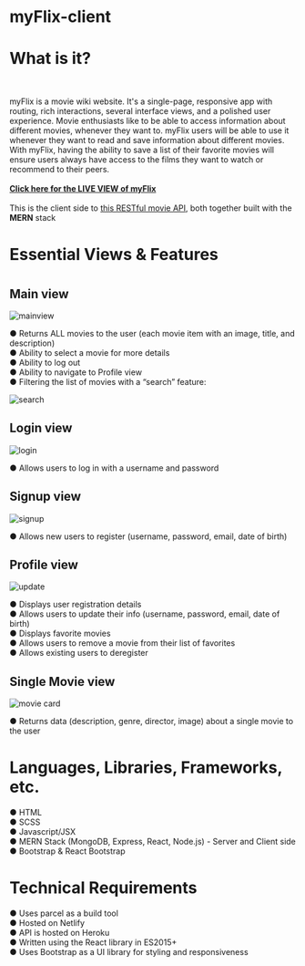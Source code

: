 # myFlix-client

<h1>What is it?</h1> <br>

myFlix is a movie wiki website. It's a single-page, responsive app with routing, rich interactions, several interface views,
and a polished user experience. Movie enthusiasts like to be able to access information about different movies,
whenever they want to. myFlix users will be able to use it whenever they want to read and save information
about different movies. With myFlix, having the ability to save a list of their favorite movies will ensure
users always have access to the films they want to watch or recommend to their peers.
<br>
<br>
**[Click here for the LIVE VIEW of myFlix](https://myflixpkm.netlify.app/ "myFlix live view link")**
<br>
<br>
This is the client side to  [this RESTful movie API](https://github.com/priya-km/myflix-app "this RESTful movie API"), both together built with the **MERN** stack
<br>
<h1>Essential Views & Features<h1>
<h2>Main view</h2>
  
![mainview](https://github.com/priya-km/myFlix-client/assets/118628757/2bd11aed-e267-4cd6-9e11-afdb9a238820 "Screenshot of mainview")
  
● Returns ALL movies to the user (each movie item with an image, title, and description)<br>
● Ability to select a movie for more details<br>
● Ability to log out<br>
● Ability to navigate to Profile view<br>
● Filtering the list of movies with a “search” feature: <br>
  
  ![search](https://github.com/priya-km/myFlix-client/assets/118628757/306c114c-a415-42c5-874e-14e09eb4dad7 "Screenshot of filter feature")

<h2>Login view</h2>
  
  ![login](https://github.com/priya-km/myFlix-client/assets/118628757/188ec49f-fc67-429f-bd75-126e1a9d4b1e "Screenshot of login view")

● Allows users to log in with a username and password

<h2>Signup view</h2>
  
  ![signup](https://github.com/priya-km/myFlix-client/assets/118628757/63451040-8d14-4fc1-9f6e-cbb18ffd9b58)
  
● Allows new users to register (username, password, email, date of birth)

<h2>Profile view</h2>
  
  ![update](https://github.com/priya-km/myFlix-client/assets/118628757/233c1d50-a9bd-49b0-90f4-4651d4f6fe3b "Screenshot of profile view")
  
● Displays user registration details<br>
● Allows users to update their info (username, password, email, date of birth)<br>
● Displays favorite movies<br>
● Allows users to remove a movie from their list of favorites<br>
● Allows existing users to deregister
<br>
  
<h2>Single Movie view</h2>
  
  ![movie card](https://github.com/priya-km/myFlix-client/assets/118628757/fd06f8ea-2046-437b-820e-2c0d302c14ff "Screenshot of single movie view")

● Returns data (description, genre, director, image) about a single movie to the user<br>

<h1>Languages, Libraries, Frameworks, etc.</h1>
● HTML <br>
● SCSS <br>
● Javascript/JSX <br>
● MERN Stack (MongoDB, Express, React, Node.js) - Server and Client side <br>
● Bootstrap & React Bootstrap <br>
  
<h1>Technical Requirements</h1>
● Uses parcel as a build tool<br>
● Hosted on Netlify<br>
● API is hosted on Heroku<br>  
● Written using the React library in ES2015+ <br>
● Uses Bootstrap as a UI library for styling and responsiveness<br>
